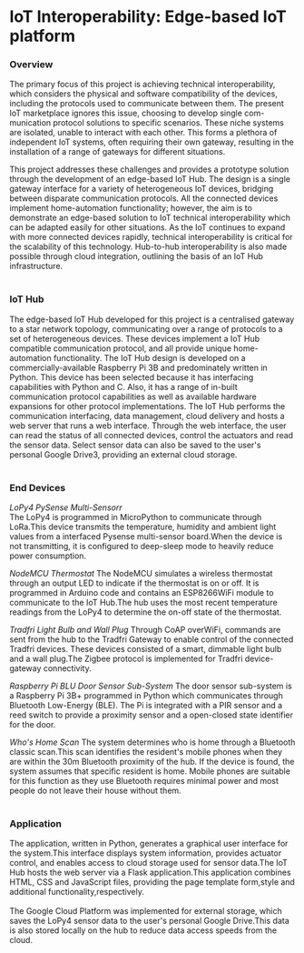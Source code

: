 # IoT Interoperability: Edge-based IoT platform

### Overview
The primary focus of this project is achieving technical interoperability, which considers the physical and software compatibility of the devices, 
including the protocols used to communicate between them. The present IoT marketplace ignores this issue, choosing to develop single com-
munication protocol solutions to specific scenarios. These niche systems are isolated, unable to interact with each other. 
This forms a plethora of independent IoT systems, often requiring their own gateway, resulting in the installation of a range of gateways
for different situations. <br/>

This project addresses these challenges and provides a prototype solution through the development of an edge-based IoT Hub. The design is a single gateway interface for a
variety of heterogeneous IoT devices, bridging between disparate communication protocols. 
All the connected devices implement home-automation functionality; however, the aim is to demonstrate an edge-based solution to IoT technical 
interoperability which can be adapted easily for other situations. 
As the IoT continues to expand with more connected devices rapidly, technical interoperability is critical for the scalability of this
technology. Hub-to-hub interoperability is also made possible through cloud integration, outlining the basis of an IoT Hub infrastructure. <br/><br/>

### IoT Hub
The edge-based IoT Hub developed for this project is a centralised gateway to a star network topology, communicating over a range of protocols
to a set of heterogeneous devices. These devices implement a IoT Hub compatible communication protocol, and all provide unique home-automation functionality.
The IoT Hub design is developed on a commercially-available Raspberry Pi 3B and predominately written in Python.
This device has been selected because it has interfacing capabilities with Python and C.
Also, it has a range of in-built communication protocol capabilities as well as available hardware expansions for other protocol implementations. 
The IoT Hub performs the communication interfacing, data management, cloud delivery and hosts a web server that runs a web interface.
Through the web interface, the user can read the status of all connected devices, control the actuators and read the sensor data. 
Select sensor data can also be saved to the user's personal Google Drive3, providing an external cloud storage. <br/><br/>

### End Devices
<i>LoPy4 PySense Multi-Sensorr<br/></i>
The LoPy4 is programmed in MicroPython to communicate through LoRa.This device transmits the temperature, humidity and ambient
light values from a interfaced Pysense multi-sensor board.When the device is not transmitting, it is configured to deep-sleep mode to
heavily reduce power consumption.<br/>

<i>NodeMCU Thermostat</i>
The NodeMCU simulates a wireless thermostat through an output LED to indicate if the thermostat is on or off. It is programmed in
Arduino code and contains an ESP8266WiFi module to communicate to the IoT Hub.The hub uses the most recent temperature readings
from the LoPy4 to determine the on-off state of the thermostat.<br/>

<i>Tradfri Light Bulb and Wall Plug</i>
Through CoAP overWiFi, commands are sent from the hub to the Tradfri Gateway to enable control of the connected Tradfri devices.
These devices consisted of a smart, dimmable light bulb and a wall plug.The Zigbee protocol is implemented for Tradfri device-gateway
connectivity.<br/>

<i>Raspberry Pi BLU Door Sensor Sub-System</i>
The door sensor sub-system is a Raspberry Pi 3B+ programmed in Python which communicates through Bluetooth Low-Energy (BLE).
The Pi is integrated with a PIR sensor and a reed switch to provide a proximity sensor and a open-closed state identifier for the door. <br/>

<i>Who's Home Scan</i>
The system determines who is home through a Bluetooth classic scan.This scan identifies the resident's mobile phones when they are
within the 30m Bluetooth proximity of the hub. If the device is found, the system assumes that specific resident is home. Mobile phones are
suitable for this function as they use Bluetooth requires minimal power and most people do not leave their house without them.<br/><br/>

### Application
The application, written in Python, generates a graphical user interface for the system.This interface displays system information, provides
actuator control, and enables access to cloud storage used for sensor data.The IoT Hub hosts the web server via a Flask application.This
application combines HTML, CSS and JavaScript files, providing the page template form,style and additional functionality,respectively.
<br/><br/>
The Google Cloud Platform was implemented for external storage, which saves the LoPy4 sensor data to the user's personal Google
Drive.This data is also stored locally on the hub to reduce data access speeds from the cloud.
